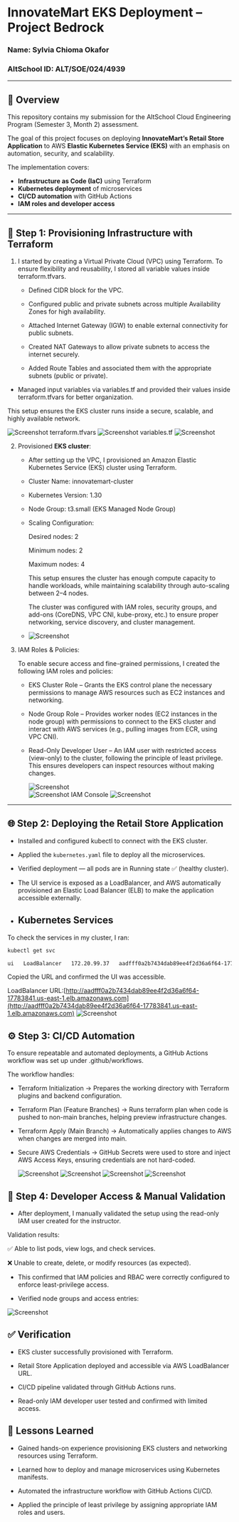 # InnovateMart EKS Deployment – Project Bedrock

### Name: Sylvia Chioma Okafor

### AltSchool ID: ALT/SOE/024/4939

---
## 📌 Overview
This repository contains my submission for the AltSchool Cloud Engineering Program (Semester 3, Month 2) assessment.

The goal of this project focuses on deploying **InnovateMart’s Retail Store Application** to AWS **Elastic Kubernetes Service (EKS)** with an emphasis on automation, security, and scalability.

The implementation covers:  
- **Infrastructure as Code (IaC)** using Terraform  
- **Kubernetes deployment** of microservices  
- **CI/CD automation** with GitHub Actions  
- **IAM roles and developer access**

---

## 🚀 Step 1: Provisioning Infrastructure with Terraform

1. I started by creating a Virtual Private Cloud (VPC) using Terraform. To ensure flexibility and reusability, I stored all variable values inside terraform.tfvars.

   - Defined CIDR block for the VPC.

   - Configured public and private subnets across multiple Availability Zones for high availability.

   - Attached Internet Gateway (IGW) to enable external connectivity for public subnets.

   - Created NAT Gateways to allow private subnets to access the internet securely.

   - Added Route Tables and associated them with the appropriate subnets (public or private).

  - Managed input variables via variables.tf and provided their values inside terraform.tfvars for better organization.

   This setup ensures the EKS cluster runs inside a secure, scalable, and highly available network.

   ![Screenshot](screenshot/image0.png)
   terraform.tfvars
   ![Screenshot](screenshot/terraform.tfvars.png) 
   variables.tf
   ![Screenshot](screenshot/variables.tf.png)  

2. Provisioned **EKS cluster**:
   
   - After setting up the VPC, I provisioned an Amazon Elastic Kubernetes Service (EKS) cluster using Terraform.
   
   - Cluster Name: innovatemart-cluster
  
   - Kubernetes Version: 1.30
  
   - Node Group: t3.small (EKS Managed Node Group)
  
   - Scaling Configuration:

     Desired nodes: 2

     Minimum nodes: 2

     Maximum nodes: 4

     This setup ensures the cluster has enough compute capacity to handle workloads, while maintaining scalability through auto-scaling between 2–4 nodes.

     The cluster was configured with IAM roles, security groups, and add-ons (CoreDNS, VPC CNI, kube-proxy, etc.) to ensure proper networking, service discovery, and cluster management.
     
   - ![Screenshot](screenshot/eks-clusters.tf.png)
     
3. IAM Roles & Policies:  

   To enable secure access and fine-grained permissions, I created the following IAM roles and policies:
   
   - EKS Cluster Role – Grants the EKS control plane the necessary permissions to manage AWS resources such as EC2 instances and networking.

   - Node Group Role – Provides worker nodes (EC2 instances in the node group) with permissions to connect to the EKS cluster and interact with AWS services (e.g., pulling images from         ECR, using VPC CNI).

   - Read-Only Developer User – An IAM user with restricted access (view-only) to the cluster, following the principle of least privilege. This ensures developers can inspect resources        without making changes.
   
     ![Screenshot](screenshot/iam.tf1.png)  
     ![Screenshot](screenshot/iam.tf1.png)
     IAM Console
     ![Screenshot](screenshot/iam-console.png)

---

## 🌐 Step 2: Deploying the Retail Store Application

- Installed and configured kubectl to connect with the EKS cluster.

- Applied the `kubernetes.yaml` file to deploy all the microservices.

- Verified deployment — all pods are in Running state ✅ (healthy cluster).

- The UI service is exposed as a LoadBalancer, and AWS automatically provisioned an Elastic Load Balancer (ELB) to make the application accessible externally.
 

- ## Kubernetes Services

To check the services in my cluster, I ran:

```bash
kubectl get svc

ui   LoadBalancer   172.20.99.37   aadfff0a2b7434dab89ee4f2d36a6f64-17783841.us-east-1.elb.amazonaws.com   80:30251/TCP   2m50s

``` 

Copied the URL and confirmed the UI was accessible.

LoadBalancer URL:[http://aadfff0a2b7434dab89ee4f2d36a6f64-17783841.us-east-1.elb.amazonaws.com](http://aadfff0a2b7434dab89ee4f2d36a6f64-17783841.us-east-1.elb.amazonaws.com)
![Screenshot](screenshot/loadbalancer.png)


##  ⚙️ Step 3: CI/CD Automation

To ensure repeatable and automated deployments, a GitHub Actions workflow was set up under .github/workflows.

The workflow handles:

- Terraform Initialization → Prepares the working directory with Terraform plugins and backend configuration.

- Terraform Plan (Feature Branches) → Runs terraform plan when code is pushed to non-main branches, helping preview infrastructure changes.

- Terraform Apply (Main Branch) → Automatically applies changes to AWS when changes are merged into main.

- Secure AWS Credentials → GitHub Secrets were used to store and inject AWS Access Keys, ensuring credentials are not hard-coded.

  ![Screenshot](screenshot/pipeline1.jpg)
  ![Screenshot](screenshot/pipeline2.jpg)
  ![Screenshot](screenshot/pipeline3.jpg)
  ![Screenshot](screenshot/secret-key.jpg)

##   🔑 Step 4: Developer Access & Manual Validation

- After deployment, I manually validated the setup using the read-only IAM user created for the instructor.

Validation results:

✅ Able to list pods, view logs, and check services.

❌ Unable to create, delete, or modify resources (as expected).

- This confirmed that IAM policies and RBAC were correctly configured to enforce least-privilege access.

- Verified node groups and access entries:

![Screenshot](screenshot/amazonekscluster.png)

## ✅ Verification

- EKS cluster successfully provisioned with Terraform.

- Retail Store Application deployed and accessible via AWS LoadBalancer URL.

- CI/CD pipeline validated through GitHub Actions runs.

- Read-only IAM developer user tested and confirmed with limited access.

##  📖 Lessons Learned

- Gained hands-on experience provisioning EKS clusters and networking resources using Terraform.

- Learned how to deploy and manage microservices using Kubernetes manifests.

- Automated the infrastructure workflow with GitHub Actions CI/CD.

- Applied the principle of least privilege by assigning appropriate IAM roles and users.
